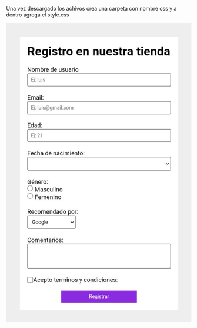 Una vez descargado los achivos crea una carpeta con nombre css y a dentro agrega el style.css

![foto](https://github.com/Carlibann/LoginTarea/blob/main/IMG_20240722_122736.jpg)
